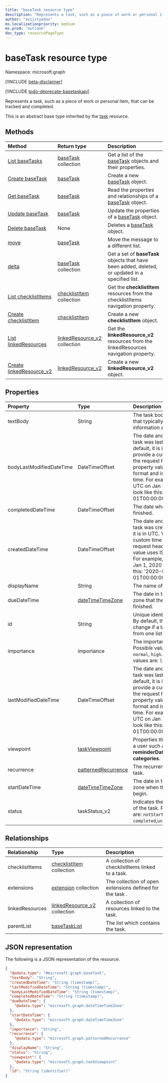 ```yaml
---
title: "baseTask resource type"
description: "Represents a task, such as a piece of work or personal item, that can be tracked and completed"
author: "avijityadav"
ms.localizationpriority: medium
ms.prod: "outlook"
doc_type: resourcePageType
---
```


# baseTask resource type

Namespace: microsoft.graph

[!INCLUDE [beta-disclaimer](../../includes/beta-disclaimer.md)]

[!INCLUDE [todo-deprecate-basetaskapi](../includes/todo-deprecate-basetaskapi.md)]

Represents a task, such as a piece of work or personal item, that can be tracked and completed.

This is an abstract base type inherited by the [task](task.md) resource.

## Methods
|Method|Return type|Description|
|:---|:---|:---|
|[List baseTasks](../api/basetasklist-list-tasks.md)|[baseTask](../resources/basetask.md) collection|Get a list of the [baseTask](../resources/basetask.md) objects and their properties.|
|[Create baseTask](../api/basetasklist-post-tasks.md)|[baseTask](../resources/basetask.md)|Create a new [baseTask](../resources/basetask.md) object.|
|[Get baseTask](../api/basetask-get.md)|[baseTask](../resources/basetask.md)|Read the properties and relationships of a [baseTask](../resources/basetask.md) object.|
|[Update baseTask](../api/basetask-update.md)|[baseTask](../resources/basetask.md)|Update the properties of a [baseTask](../resources/basetask.md) object.|
|[Delete baseTask](../api/basetask-delete.md)|None|Deletes a [baseTask](../resources/basetask.md) object.|
|[move](../api/basetask-move.md)|[baseTask](../resources/basetask.md)|Move the message to a different list.|
|[delta](../api/basetask-delta.md)|[baseTask](../resources/basetask.md) collection|Get a set of **baseTask** objects that have been added, deleted, or updated in a specified list.|
|[List checklistItems](../api/todotask-list-checklistitems.md)|[checklistItem](../resources/checklistitem.md) collection|Get the **checklistItem** resources from the checklistItems navigation property.|
|[Create checklistItem](../api/todotask-post-checklistitems.md)|[checklistItem](../resources/checklistitem.md)|Create a new **checklistItem** object.|
|[List linkedResources](../api/basetask-list-linkedresources.md)|[linkedResource_v2](../resources/linkedresource_v2.md) collection|Get the **linkedResource_v2** resources from the linkedResources navigation property.|
|[Create linkedResource_v2](../api/basetask-post-linkedresources.md)|[linkedResource_v2](../resources/linkedresource_v2.md)|Create a new **linkedResource_v2** object.|

## Properties
|Property|Type|Description|
|:---|:---|:---|
|textBody|String|The task body in text format that typically contains information about the task. |
|bodyLastModifiedDateTime|DateTimeOffset|The date and time when the task was last modified. By default, it is in UTC. You can provide a custom time zone in the request header. The property value uses ISO 8601 format and is always in UTC time. For example, midnight UTC on Jan 1, 2020 would look like this: '2020-01-01T00:00:00Z'. |
|completedDateTime|DateTimeOffset|The date when the task was finished. |
|createdDateTime|DateTimeOffset|The date and time when the task was created. By default, it is in UTC. You can provide a custom time zone in the request header. The property value uses ISO 8601 format. For example, midnight UTC on Jan 1, 2020 would look like this: '2020-01-01T00:00:00Z'. |
|displayName|String|The name of the task. |
|dueDateTime|[dateTimeTimeZone](../resources/datetimetimezone.md)|The date in the specified time zone that the task is to be finished. |
|id|String|Unique identifier for the task. By default, this value will not change if a task is moved from one list to another. |
|importance|importance|The importance of the task. Possible values are: `low`, `normal`, `high`.  The possible values are: `low`, `normal`, `high`.|
|lastModifiedDateTime|DateTimeOffset|The date and time when the task was last modified. By default, it is in UTC. You can provide a custom time zone in the request header. The property value uses ISO 8601 format and is always in UTC time. For example, midnight UTC on Jan 1, 2020 would look like this: '2020-01-01T00:00:00Z'. |
|viewpoint|[taskViewpoint](../resources/taskviewpoint.md)|Properties that are personal to a user such as **reminderDateTime** and **categories**. |
|recurrence|[patternedRecurrence](../resources/patternedrecurrence.md)|The recurrence pattern for the task. |
|startDateTime|[dateTimeTimeZone](../resources/datetimetimezone.md)|The date in the specified time zone when the task is to begin. |
|status|taskStatus_v2|Indicates the state or progress of the task. Possible values are: `notStarted`, `inProgress`, `completed`,`unknownFutureValue`. |

## Relationships
|Relationship|Type|Description|
|:---|:---|:---|
|checklistItems|[checklistItem](../resources/checklistitem.md) collection|A collection of checklistItems linked to a task. |
|extensions|[extension](../resources/extension.md) collection|The collection of open extensions defined for the task . |
|linkedResources|[linkedResource_v2](../resources/linkedresource_v2.md) collection|A collection of resources linked to the task. |
|parentList|[baseTaskList](../resources/basetasklist.md)|The list which contains the task. |

## JSON representation
The following is a JSON representation of the resource.
<!-- {
  "blockType": "resource",
  "keyProperty": "id",
  "@odata.type": "microsoft.graph.baseTask",
  "openType": false
}
-->
``` json
{
  "@odata.type": "#microsoft.graph.baseTask",
  "textBody": "String",
  "createdDateTime": "String (timestamp)",
  "lastModifiedDateTime": "String (timestamp)",
  "bodyLastModifiedDateTime": "String (timestamp)",
  "completedDateTime": "String (timestamp)",
  "dueDateTime": {
    "@odata.type": "microsoft.graph.dateTimeTimeZone"
  },
  "startDateTime": {
    "@odata.type": "microsoft.graph.dateTimeTimeZone"
  },
  "importance": "String",
  "recurrence": {
    "@odata.type": "microsoft.graph.patternedRecurrence"
  },
  "displayName": "String",
  "status": "String",
  "viewpoint": {
    "@odata.type": "microsoft.graph.taskViewpoint"
  },
  "id": "String (identifier)"
}
```

